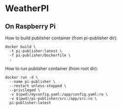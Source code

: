 # WeatherPI

## On Raspberry Pi
How to build publisher container (from pi-publisher dir):
```
docker build \
  -t pi-publisher:latest \
  -f pi-publisher/Dockerfile \
  .

```

How to run publisher container (from root dir):
```
docker run -d \
  --name pi-publisher \
  --restart unless-stopped \
  --privileged \
  -v $(pwd)/myconfig.yaml:/app/config.yaml:ro \
  -v $(pwd)/pi-publisher/src:/app/src:ro \
  pi-publisher:latest
```
